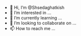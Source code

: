 - 👋 Hi, I’m @Shsedaghatkish
- 👀 I’m interested in ...
- 🌱 I’m currently learning ...
- 💞️ I’m looking to collaborate on ...
- 📫 How to reach me ...

<!---
Shsedaghatkish/Shsedaghatkish is a ✨ special ✨ repository because its `README.md` (this file) appears on your GitHub profile.
You can click the Preview link to take a look at your changes.
--->
